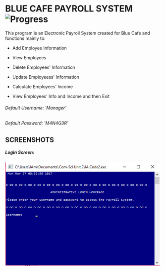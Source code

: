 # BLUE CAFE PAYROLL SYSTEM ![Progress](http://progressed.io/bar/100)
This program is an Electronic Payroll System created for Blue Cafe and functions mainly to:

- Add Employee Information

- View Employees

- Delete Employees' Information
	
- Update Employeess' Information
	
- Calculate Employees' Income
	
- View Employees' Info and Income and then Exit 
	
###### Default Username: 'Manager'
###### Default Password: 'M4N4G3R'

## SCREENSHOTS

##### Login Screen:
![LOGIN SCREEN](https://raw.githubusercontent.com/rasheika/Blue-Cafe-Payroll-System/master/img/Login%20Page.png)
